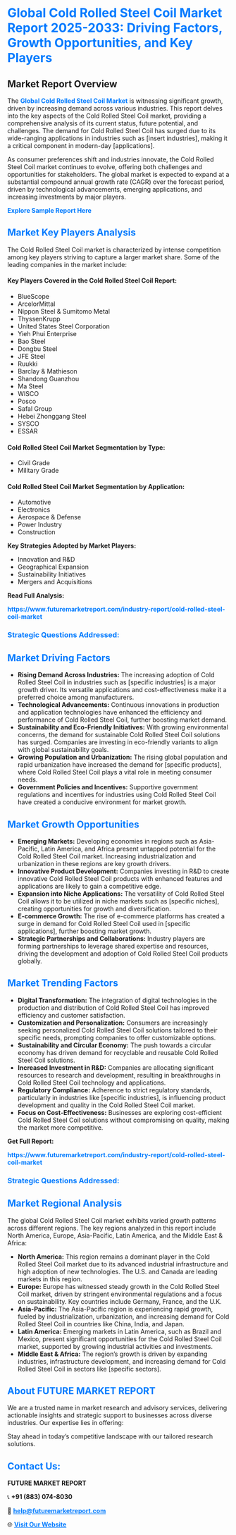 <h1 style="color: #007BFF;">Global Cold Rolled Steel Coil Market Report 2025-2033: Driving Factors, Growth Opportunities, and Key Players</h1>

<section id="overview">
<h2>Market Report Overview</h2>
<p>The <a href="https://www.futuremarketreport.com/industry-report/cold-rolled-steel-coil-market" style="color: #007BFF; text-decoration: none;"><strong>Global Cold Rolled Steel Coil Market</strong></a> is witnessing significant growth, driven by increasing demand across various industries. This report delves into the key aspects of the Cold Rolled Steel Coil market, providing a comprehensive analysis of its current status, future potential, and challenges. The demand for Cold Rolled Steel Coil has surged due to its wide-ranging applications in industries such as [insert industries], making it a critical component in modern-day [applications].</p>
<p>As consumer preferences shift and industries innovate, the Cold Rolled Steel Coil market continues to evolve, offering both challenges and opportunities for stakeholders. The global market is expected to expand at a substantial compound annual growth rate (CAGR) over the forecast period, driven by technological advancements, emerging applications, and increasing investments by major players.</p>
</section>

<section id="overview">
<p><a href="https://www.futuremarketreport.com/request-sample/reportId=88882" style="color: #007BFF; text-decoration: none;"><strong>Explore Sample Report Here</strong></a></p>
</section>

<section id="key-players">
<h2 style="color: #007BFF;">Market Key Players Analysis</h2>
<p>The Cold Rolled Steel Coil market is characterized by intense competition among key players striving to capture a larger market share. Some of the leading companies in the market include:</p>
<h4>Key Players Covered in the Cold Rolled Steel Coil Report:</h4>
<ul><li>BlueScope</li><li>ArcelorMittal</li><li>Nippon Steel &amp; Sumitomo Metal</li><li>ThyssenKrupp</li><li>United States Steel Corporation</li><li>Yieh Phui Enterprise</li><li>Bao Steel</li><li>Dongbu Steel</li><li>JFE Steel</li><li>Ruukki</li><li>Barclay &amp; Mathieson</li><li>Shandong Guanzhou</li><li>Ma Steel</li><li>WISCO</li><li>Posco</li><li>Safal Group</li><li>Hebei Zhonggang Steel</li><li>SYSCO</li><li>ESSAR</li></ul>
<h4>Cold Rolled Steel Coil Market Segmentation by Type:</h4>
<ul><li>Civil Grade</li><li>Military Grade</li></ul>

<h4>Cold Rolled Steel Coil Market Segmentation by Application:</h4>
<ul><li>Automotive</li><li>Electronics</li><li>Aerospace &amp; Defense</li><li>Power Industry</li><li>Construction</li></ul>
<p><strong>Key Strategies Adopted by Market Players:</strong></p>
<ul>
<li>Innovation and R&D</li>
<li>Geographical Expansion</li>
<li>Sustainability Initiatives</li>
<li>Mergers and Acquisitions</li>
</ul>
</section>

<section>
<p><strong>Read Full Analysis: </strong></p><a href="https://www.futuremarketreport.com/industry-report/cold-rolled-steel-coil-market" style="color: #007BFF; text-decoration: none;"><strong>https://www.futuremarketreport.com/industry-report/cold-rolled-steel-coil-market</strong></a>
<h3 style="color: #007BFF;">Strategic Questions Addressed:</h3>
</section>

<section id="driving-factors">
<h2 style="color: #007BFF;">Market Driving Factors</h2>
<ul>
<li><strong>Rising Demand Across Industries:</strong> The increasing adoption of Cold Rolled Steel Coil in industries such as [specific industries] is a major growth driver. Its versatile applications and cost-effectiveness make it a preferred choice among manufacturers.</li>
<li><strong>Technological Advancements:</strong> Continuous innovations in production and application technologies have enhanced the efficiency and performance of Cold Rolled Steel Coil, further boosting market demand.</li>
<li><strong>Sustainability and Eco-Friendly Initiatives:</strong> With growing environmental concerns, the demand for sustainable Cold Rolled Steel Coil solutions has surged. Companies are investing in eco-friendly variants to align with global sustainability goals.</li>
<li><strong>Growing Population and Urbanization:</strong> The rising global population and rapid urbanization have increased the demand for [specific products], where Cold Rolled Steel Coil plays a vital role in meeting consumer needs.</li>
<li><strong>Government Policies and Incentives:</strong> Supportive government regulations and incentives for industries using Cold Rolled Steel Coil have created a conducive environment for market growth.</li>
</ul>
</section>

<section id="growth-opportunities">
<h2 style="color: #007BFF;">Market Growth Opportunities</h2>
<ul>
<li><strong>Emerging Markets:</strong> Developing economies in regions such as Asia-Pacific, Latin America, and Africa present untapped potential for the Cold Rolled Steel Coil market. Increasing industrialization and urbanization in these regions are key growth drivers.</li>
<li><strong>Innovative Product Development:</strong> Companies investing in R&D to create innovative Cold Rolled Steel Coil products with enhanced features and applications are likely to gain a competitive edge.</li>
<li><strong>Expansion into Niche Applications:</strong> The versatility of Cold Rolled Steel Coil allows it to be utilized in niche markets such as [specific niches], creating opportunities for growth and diversification.</li>
<li><strong>E-commerce Growth:</strong> The rise of e-commerce platforms has created a surge in demand for Cold Rolled Steel Coil used in [specific applications], further boosting market growth.</li>
<li><strong>Strategic Partnerships and Collaborations:</strong> Industry players are forming partnerships to leverage shared expertise and resources, driving the development and adoption of Cold Rolled Steel Coil products globally.</li>
</ul>
</section>

<section id="trending-factors">
<h2 style="color: #007BFF;">Market Trending Factors</h2>
<ul>
<li><strong>Digital Transformation:</strong> The integration of digital technologies in the production and distribution of Cold Rolled Steel Coil has improved efficiency and customer satisfaction.</li>
<li><strong>Customization and Personalization:</strong> Consumers are increasingly seeking personalized Cold Rolled Steel Coil solutions tailored to their specific needs, prompting companies to offer customizable options.</li>
<li><strong>Sustainability and Circular Economy:</strong> The push towards a circular economy has driven demand for recyclable and reusable Cold Rolled Steel Coil solutions.</li>
<li><strong>Increased Investment in R&D:</strong> Companies are allocating significant resources to research and development, resulting in breakthroughs in Cold Rolled Steel Coil technology and applications.</li>
<li><strong>Regulatory Compliance:</strong> Adherence to strict regulatory standards, particularly in industries like [specific industries], is influencing product development and quality in the Cold Rolled Steel Coil market.</li>
<li><strong>Focus on Cost-Effectiveness:</strong> Businesses are exploring cost-efficient Cold Rolled Steel Coil solutions without compromising on quality, making the market more competitive.</li>
</ul>
</section>

<section>
<p><strong>Get Full Report: </strong></p><a href="https://www.futuremarketreport.com/industry-report/cold-rolled-steel-coil-market" style="color: #007BFF; text-decoration: none;"><strong>https://www.futuremarketreport.com/industry-report/cold-rolled-steel-coil-market</strong></a>
<h3 style="color: #007BFF;">Strategic Questions Addressed:</h3>
</section>


<section id="regional-analysis">
<h2 style="color: #007BFF;">Market Regional Analysis</h2>
<p>The global Cold Rolled Steel Coil market exhibits varied growth patterns across different regions. The key regions analyzed in this report include North America, Europe, Asia-Pacific, Latin America, and the Middle East & Africa:</p>
<ul>
<li><strong>North America:</strong> This region remains a dominant player in the Cold Rolled Steel Coil market due to its advanced industrial infrastructure and high adoption of new technologies. The U.S. and Canada are leading markets in this region.</li>
<li><strong>Europe:</strong> Europe has witnessed steady growth in the Cold Rolled Steel Coil market, driven by stringent environmental regulations and a focus on sustainability. Key countries include Germany, France, and the U.K.</li>
<li><strong>Asia-Pacific:</strong> The Asia-Pacific region is experiencing rapid growth, fueled by industrialization, urbanization, and increasing demand for Cold Rolled Steel Coil in countries like China, India, and Japan.</li>
<li><strong>Latin America:</strong> Emerging markets in Latin America, such as Brazil and Mexico, present significant opportunities for the Cold Rolled Steel Coil market, supported by growing industrial activities and investments.</li>
<li><strong>Middle East & Africa:</strong> The region’s growth is driven by expanding industries, infrastructure development, and increasing demand for Cold Rolled Steel Coil in sectors like [specific sectors].</li>
</ul>
</section>

<footer>
<h2 style="color: #007BFF;">About FUTURE MARKET REPORT</h2>
<p>We are a trusted name in market research and advisory services, delivering actionable insights and strategic support to businesses across diverse industries. Our expertise lies in offering:</p>

<p>Stay ahead in today’s competitive landscape with our tailored research solutions.</p>

<h2 style="color: #007BFF;">Contact Us:</h2>
<p><strong>FUTURE MARKET REPORT</strong></p>
<p>📞 <strong>+91 (883) 074-8030</strong></p>
<p>📧 <strong><a href="mailto:help@futuremarketreport.com" style="color: #007BFF;">help@futuremarketreport.com</a></strong></p>
<p>🌐 <strong><a href="https://www.futuremarketreport.com/" style="color: #007BFF;">Visit Our Website</a></strong></p>
</footer>